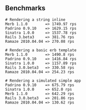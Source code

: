 ## Benchmarks

    # Rendering a string inline
    Merb 1.1.0        => 1749.97 rps
    Padrino 0.9.10    => 1629.15 rps
    Sinatra 1.0.0     => 1537.78 rps
    Rails 3.beta3     => 381.76 rps
    Ramaze 2010.04.04 => 270.08 rps

    # Rendering a basic erb template
    Merb 1.1.0        => 1490.8 rps
    Padrino 0.9.10    => 1416.84 rps
    Sinatra 1.0.0     => 1157.89 rps
    Rails 3.0.beta3   => 330.58 rps
    Ramaze 2010.04.04 => 254.23 rps

    # Rendering a simulated simple app
    Padrino 0.9.10    => 675.79 rps
    Sinatra 1.0.0     => 652.0 rps  
    Merb 1.1.0        => 642.29 rps
    Rails 3.0.beta3   => 201.86 rps
    Ramaze 2010.04.04 => 130.62 rps

